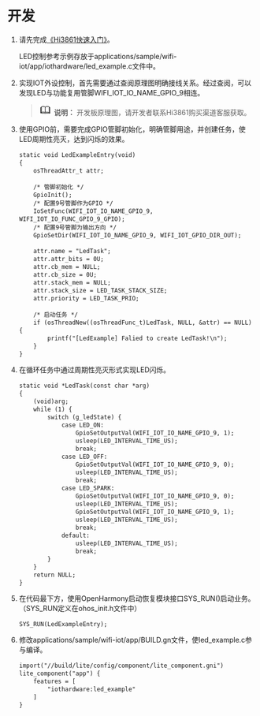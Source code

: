 # 开发<a name="ZH-CN_TOPIC_0000001054690948"></a>

1.  请先完成[《Hi3861快速入门》](../quick-start/Hi3861开发板介绍.md)。

    LED控制参考示例存放于applications/sample/wifi-iot/app/iothardware/led\_example.c文件中。

2.  实现IOT外设控制，首先需要通过查阅原理图明确接线关系。经过查阅，可以发现LED与功能复用管脚WIFI\_IOT\_IO\_NAME\_GPIO\_9相连。

    >![](public_sys-resources/icon-note.gif) **说明：** 
    >开发板原理图，请开发者联系Hi3861购买渠道客服获取。

3.  使用GPIO前，需要完成GPIO管脚初始化，明确管脚用途，并创建任务，使LED周期性亮灭，达到闪烁的效果。

    ```
    static void LedExampleEntry(void)
    {
        osThreadAttr_t attr;
    
        /* 管脚初始化 */
        GpioInit();
        /* 配置9号管脚作为GPIO */
        IoSetFunc(WIFI_IOT_IO_NAME_GPIO_9, WIFI_IOT_IO_FUNC_GPIO_9_GPIO);
        /* 配置9号管脚为输出方向 */
        GpioSetDir(WIFI_IOT_IO_NAME_GPIO_9, WIFI_IOT_GPIO_DIR_OUT);
    
        attr.name = "LedTask";
        attr.attr_bits = 0U;
        attr.cb_mem = NULL;
        attr.cb_size = 0U;
        attr.stack_mem = NULL;
        attr.stack_size = LED_TASK_STACK_SIZE;
        attr.priority = LED_TASK_PRIO;
    
        /* 启动任务 */
        if (osThreadNew((osThreadFunc_t)LedTask, NULL, &attr) == NULL) {
            printf("[LedExample] Falied to create LedTask!\n");
        }
    }
    ```

4.  在循环任务中通过周期性亮灭形式实现LED闪烁。

    ```
    static void *LedTask(const char *arg)
    {
        (void)arg;
        while (1) {
            switch (g_ledState) {
                case LED_ON:
                    GpioSetOutputVal(WIFI_IOT_IO_NAME_GPIO_9, 1);
                    usleep(LED_INTERVAL_TIME_US);
                    break;
                case LED_OFF:
                    GpioSetOutputVal(WIFI_IOT_IO_NAME_GPIO_9, 0);
                    usleep(LED_INTERVAL_TIME_US);
                    break;
                case LED_SPARK:
                    GpioSetOutputVal(WIFI_IOT_IO_NAME_GPIO_9, 0);
                    usleep(LED_INTERVAL_TIME_US);
                    GpioSetOutputVal(WIFI_IOT_IO_NAME_GPIO_9, 1);
                    usleep(LED_INTERVAL_TIME_US);
                    break;
                default:
                    usleep(LED_INTERVAL_TIME_US);
                    break;
            }
        }
        return NULL;
    }
    ```

5.  在代码最下方，使用OpenHarmony启动恢复模块接口SYS\_RUN\(\)启动业务。（SYS\_RUN定义在ohos\_init.h文件中）

    ```
    SYS_RUN(LedExampleEntry);
    ```

6.  修改applications/sample/wifi-iot/app/BUILD.gn文件，使led\_example.c参与编译。

    ```
    import("//build/lite/config/component/lite_component.gni")
    lite_component("app") {
        features = [
            "iothardware:led_example"
        ]
    }
    ```


